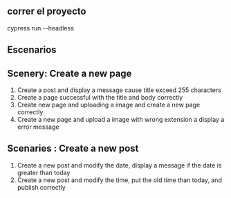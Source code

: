 ## correr el proyecto 
cypress run --headless

## Escenarios

## Scenery: Create a new page 
1. Create a post and display a message cause title exceed 255 characters
2. Create a page successful with the title and body correctly
3. Create new page and uploading a image and create a new page correctly
4. Create a new page and upload a image with wrong extension a display a error message

## Scenaries : Create a new post
1. Create a new post and modify the date, display a message if the date is greater than  today
2. Create a new post and modify the time, put the old time than today, and publish correctly

